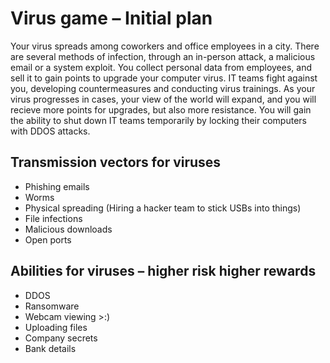 # Virus game – Initial plan

Your virus spreads among coworkers and office employees in a city. There are several methods of infection, through an in-person attack, a malicious email or a system exploit. You collect personal data from employees, and sell it to gain points to upgrade your computer virus. IT teams fight against you, developing countermeasures and conducting virus trainings. As your virus progresses in cases, your view of the world will expand, and you will recieve more points for upgrades, but also more resistance.
You will gain the ability to shut down IT teams temporarily by locking their computers with DDOS attacks.

## Transmission vectors for viruses
-	Phishing emails
-	Worms
-	Physical spreading (Hiring a hacker team to stick USBs into things)
-	File infections
-	Malicious downloads
-	Open ports
## Abilities for viruses – higher risk higher rewards
-	DDOS
-	Ransomware
-	Webcam viewing >:)
-	Uploading files
-	Company secrets
-	Bank details
